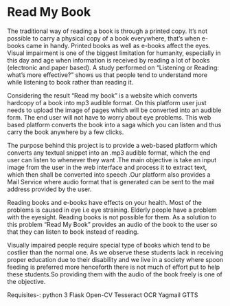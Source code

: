 # Read My Book

The traditional way of reading a book is through a printed copy. It’s not possible to carry a physical copy of a book everywhere, that’s when e-books came in handy. Printed books as well as e-books affect the eyes. Visual impairment is one of the biggest limitation for humanity, especially in this day and age when information is received by reading a lot of books (electronic and paper based). A study performed on “Listening or Reading: what’s more effective?” shows us that people tend to understand more while listening to book rather than reading it. 

Considering the result “Read my book” is a website which converts hardcopy of a book into mp3 audible format. On this platform user just needs to upload the image of pages which will be converted into an audible form. The end user will not have to worry about eye problems. This web based platform converts the book into a saga which you can listen and thus carry the book anywhere by a few clicks.

The purpose behind this project is to provide a web-based platform which converts any textual snippet into an .mp3 audible format, which the end user can listen to whenever they want .The main objective is take an input image from the user in the web interface and process it to extract text, which then shall be converted into speech .Our platform also provides a Mail Service where audio format that is generated can be sent to the mail address provided by the user.

 Reading books and e-books have effects on your health. Most of the problems is caused in eye i.e eye straining. Elderly people have a problem with the eyesight.  Reading books is not possible for them. As a solution to this problem “Read My Book” provides an audio of the book to the user so that they can listen to book instead of reading.

Visually impaired people require special type of books which tend to be costlier than the normal one. As we observe these students lack in receiving proper education due to their disability and we live in a society where spoon feeding is preferred more henceforth there is not much of effort put to help these students.So providing them with the audio of the book freely is one of the objective.

Requisites-:
python 3
Flask
Open-CV
Tesseract OCR
Yagmail
GTTS

